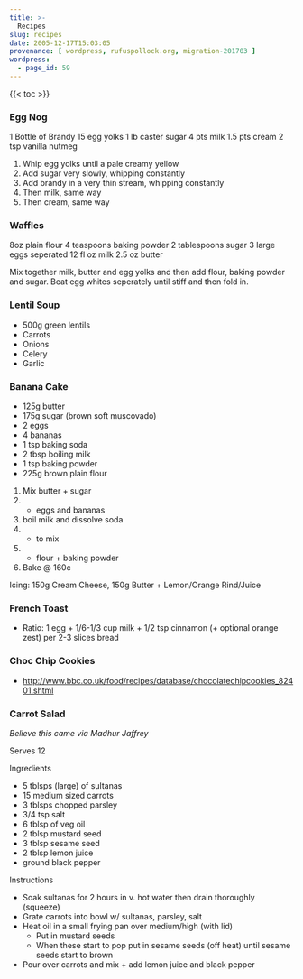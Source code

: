 ```yaml
---
title: >-
  Recipes
slug: recipes
date: 2005-12-17T15:03:05
provenance: [ wordpress, rufuspollock.org, migration-201703 ]
wordpress:
  - page_id: 59
---
```


{{< toc >}}

### Egg Nog

1 Bottle of Brandy
15 egg yolks
1 lb caster sugar
4 pts milk
1.5 pts cream
2 tsp vanilla
nutmeg

1. Whip egg yolks until a pale creamy yellow
2. Add sugar very slowly, whipping constantly
3. Add brandy in a very thin stream, whipping constantly
4. Then milk, same way
5. Then cream, same way

<h3>Waffles</h3>
8oz plain flour
4 teaspoons baking powder
2 tablespoons sugar
3 large eggs seperated
12 fl oz milk
2.5 oz butter

Mix together milk, butter and egg yolks and then add flour, baking powder and sugar. Beat egg whites seperately until stiff and then fold in.

### Lentil Soup

  * 500g green lentils
  * Carrots
  * Onions
  * Celery
  * Garlic

### Banana Cake

  * 125g butter
  * 175g sugar (brown soft muscovado)
  * 2 eggs
  * 4 bananas
  * 1 tsp baking soda
  * 2 tbsp boiling milk
  * 1 tsp baking powder
  * 225g brown plain flour

1. Mix butter + sugar  
2. + eggs and bananas  
3. boil milk and dissolve soda  
4. + to mix  
5. + flour + baking powder  
6. Bake @ 160c  

Icing: 150g Cream Cheese, 150g Butter + Lemon/Orange Rind/Juice

### French Toast

  * Ratio: 1 egg + 1/6-1/3 cup milk + 1/2 tsp cinnamon (+ optional orange zest) per 2-3 slices bread

### Choc Chip Cookies

  * <http://www.bbc.co.uk/food/recipes/database/chocolatechipcookies_82401.shtml>


### Carrot Salad

*Believe this came via Madhur Jaffrey*

Serves 12

Ingredients

  * 5 tblsps (large) of sultanas
  * 15 medium sized carrots
  * 3 tblsps chopped parsley
  * 3/4 tsp salt
  * 6 tblsp of veg oil
  * 2 tblsp mustard seed
  * 3 tblsp sesame seed
  * 2 tblsp lemon juice
  * ground black pepper

Instructions

  * Soak sultanas for 2 hours in v. hot water then drain thoroughly (squeeze)
  * Grate carrots into bowl w/ sultanas, parsley, salt
  * Heat oil in a small frying pan over medium/high (with lid)
    * Put in mustard seeds
    * When these start to pop put in sesame seeds (off heat) until sesame seeds start to brown
  * Pour over carrots and mix + add lemon juice and black pepper


